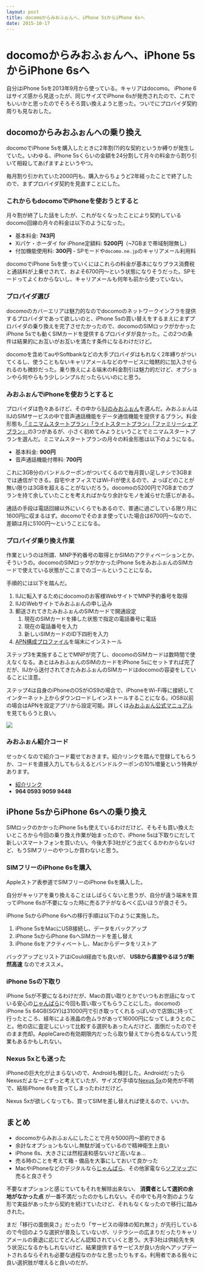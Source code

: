 ```yaml
---
layout: post
title: docomoからみおふぉんへ、iPhone 5sからiPhone 6sへ
date: 2015-10-17
---
```


# docomoからみおふぉんへ、iPhone 5sからiPhone 6sへ

自分はiPhone 5sを2013年9月から使っている。キャリアはdocomo。
iPhone 6はサイズ感から見送ったが、同じサイズでiPhone 6sが発売されたので、これでもいいかと思ったのでそろそろ買い換えようと思った。ついでにプロバイダ契約周りも見なおした。

## docomoからみおふぉんへの乗り換え

docomoでiPhone 5sを購入したときに2年割(?)的な契約というか縛りが発生していた。いわゆる、iPhone 5sくらいの金額を24分割して月々の料金から割り引いて相殺してあげますよというやつ。

毎月割り引かれていた2000円も、購入からちょうど2年経ったことで終了したので、まずプロバイダ契約を見直すことにした。

### これからもdocomoでiPhoneを使おうとすると

月々割が終了した話をしたが、これがなくなったことにより契約しているdocomo回線の月々の料金は以下のようになった。

- 基本料金: **743円**
- Xiパケ・ホーダイ for iPhone定額料: **5200円**（~7GBまで帯域制限無し）
- 付加機能使用料: **300円** - SPモードや`docomo.ne.jp`のキャリアメール利用料

docomoでiPhone 5sを使っていくにはこれらの料金が基本になりプラス消費税と通話料が上乗せされて、およそ6700円〜という状態になりそうだった。SPモードってよくわからないし、キャリアメールも何年も前から使っていない。

### プロバイダ選び

docomoのカバーエリアは魅力的なのでdocomoのネットワークインフラを提供するプロバイダであって欲しいのと、iPhone 5sの買い替えをするまえにまずプロバイダの乗り換えを完了させたかったので、docomoのSIMロックがかかったiPhone 5sでも動くSIMカードを提供するプロバイダが良かった。この2つの条件は結果的にお互いがお互いを満たす条件になるわけだけど。

docomoを含めてauやSoftbankなどの大手プロバイダはもれなく2年縛りがついてくるし、使うこともないキャリアメールなどのサービスに暗黙的に加入させられるのも微妙だった。乗り換えによる端末の料金割引は魅力的だけど、オプションやら何やらもう少しシンプルだったらいいのにと思う。

### みおふぉんでiPhoneを使おうとすると

プロバイダは色々あるけど、その中から[IIJのみおふぉん](https://www.iijmio.jp/)を選んだ。みおふぉんはIIJのSIMサービスの中で音声通話機能をデータ通信機能を提供するプラン。料金形態も[「ミニマムスタートプラン」「ライトスタートプラン」「ファミリーシェアプラン」](https://www.iijmio.jp/hdd/miofone/spec.jsp)の3つがあるが、小さく初めてみようということでミニマムスタートプランを選んだ。ミニマムスタートプランの月々の料金形態は以下のようになる。

- 基本料金: **900円**
- 音声通話機能付帯料: **700円**

これに3GB分のバンドルクーポンがついてくるので毎月買い足しナシで3GBまでは通信ができる。自宅やオフィスではWi-Fiが使えるので、よっぽどのことが無い限りは3GBを超えることがないだろう。docomoの5200円で7GBまでのプランを持て余していたことを考えればかなり余計なモノを減らせた感じがある。

通話の手段は電話回線以外にいくらでもあるので、普通に過ごしている限り月に1600円に収まるはず。docomoでそのまま使っていた場合は6700円〜なので、差額は月に5100円〜ということになる。

### プロバイダ乗り換え作業

作業というのは所謂、MNP予約番号の取得とかSIMのアクティベーションとか、そういうの。docomoのSIMロックがかかったiPhone 5sをみおふぉんのSIMカードで使えている状態がここまでのゴールということになる。

手順的には以下を踏んだ。

1. IIJに転入するためにdocomoのお客様WebサイトでMNP予約番号を取得
2. IIJのWebサイトでみおふぉんの申し込み
3. 郵送されてきたみおふぉんのSIMカードで開通設定
    1. 現在のSIMカードを挿した状態で指定の電話番号に電話
    2. 現在の電話番号を入力
    3. 新しいSIMカードのID下四桁を入力
4. [APN構成プロファイル](https://www.iijmio.jp/hdd/devices/config.jsp)を端末にインストール

ステップ3を実施することでMNPが完了し、docomoのSIMカードは数時間で使えなくなる。あとはみおふぉんのSIMのカードをiPhone 5sにセットすれば完了だが、IIJから送付されてきたみおふぉんのSIMカードはdocomoの容姿をしていることに注意。

ステップ4は自身のiPhoneのOSがiOS9の場合で、iPhoneをWi-Fi等に接続してインターネット上からダウンロードしインストールすることになる。iOS8以前の場合はAPNを設定アプリから設定可能。詳しくは[みおふぉん公式マニュアル](https://www.iijmio.jp/service/manual/hdd/)を見てもらうと良い。

![](/img/posts/2015/update-mobile-phone/iijmio.jpg)

### みおふぉん紹介コード

せっかくなので紹介コード載せておきます。紹介リンクを踏んで登録してもらうか、コードを直接入力してもらえるとバンドルクーポンの10%増量という特典があります。

- [紹介リンク](https://www.iijmio.jp/campaign/mgm/invite/?id=964059390599448&sns=0)
- **964 0593 9059 9448**

## iPhone 5sからiPhone 6sへの乗り換え

SIMロックのかかったiPhone 5sも使えているわけだけど、そもそも買い換えたいところから今回の乗り換え作業が始まったので、iPhone 5sは下取りにだして新しいスマートフォンを買いたい。今後大手3社がどう出てくるかわからないけど、もうSIMフリーのやつしか買わないと思う。

### SIMフリーのiPhone 6sを購入

Appleストア表参道でSIMフリーのiPhone 6sを購入した。

自分がキャリアを乗り換えることはしばらくないと思うが、自分が違う端末を買ってiPhone 6sが不要になった時に売るアテがなるべく広いほうが良さそう。

iPhone 5sからiPhone 6sへの移行手順は以下のように実施した。

1. iPhone 5sをMacにUSB接続し、データをバックアップ
2. iPhone 5sからiPhone 6sへSIMカードを差し替え
3. iPhone 6sをアクティベートし、Macからデータをリストア

バックアップとリストアはiCould経由でも良いが、 **USBから直接やるほうが断然高速** なのでオススメ。

### iPhone 5sの下取り

iPhone 5sが不要になるわけだが、Macの買い取りとかでいつもお世話になっている安心の[じゃんぱら](http://www.janpara.co.jp/)に今回も買い取ってもらうことにした。docomoのiPhone 5s 64GB(SGY)は31000円で引き取ってくれるっぽいので店頭に持って行ったところ、経年による液晶の色ムラがあって16000円になってしまうとのこと。他の店に査定しにいって比較する選択もあったんだけど、面倒だったのでそのまま売却。AppleCareの有効期限内だったら取り替えてから売るなんていう荒業もあるかもしれない。

### Nexus 5xとも迷った

iPhoneの巨大化が止まらないので、Androidも検討した。AndroidだったらNexusだよなーとずっと考えていたが、サイズが手頃な[Nexus 5x](https://store.google.com/product/nexus_5x)の発売が不明で、結局iPhone 6sを買ってしまったわけだけど。

<div class="g-post" data-href="https://plus.google.com/+PaulIrish/posts/g8KQ6CBD7tk"></div>

Nexus 5xが欲しくなっても、買ってSIMを差し替えれば使えるので、いいか。

## まとめ

- docomoからみおふぉんにしたことで月々5000円〜節約できる
- 余計なオプションもないし無駄が減っているので精神衛生上良い
- iPhone 6s、大きさには然程違和感ないけど高いなぁ…
- 売る時のことを考えて箱・備品を大事にしておいて良かった
- MacやiPhoneなどのデジタルなら[じゃんぱら](http://www.janpara.co.jp/)、その他家電なら[ソフマップ](https://www.sofmap.com/)に売ると良さそう

不要なオプションと感じていてもそれを解除出来ない、 **消費者として選択の余地がなかった点** が一番不満だったのかもしれない。その中でも月々割のような形で実益があったから契約を続けていたけど、それもなくなったので移行に踏みきれた。

まだ「移行の面倒臭さ」だったり「サービスの得体の知れ無さ」が先行しているので今回のような選択が普及していないが、リテラシーの広まりだったりキャリアメールの衰退に応じてどんどん認知されていくと思う。大手3社は供給先を失う状況になるかもしれないけど、結果提供するサービスが良い方向へアップデートされるならそれも必要な過程なのかなと思ったりもする。利用者である我々に良い選択肢が増えると良いのだが。
